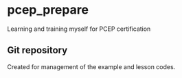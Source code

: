 # pcep_prepare
Learning and training myself for PCEP certification

## Git repository

Created for management of the example and lesson codes.

